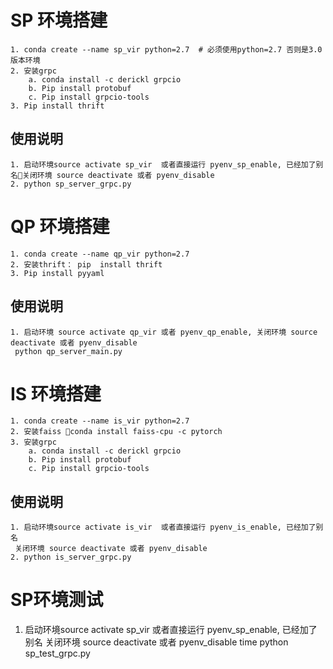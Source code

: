 # SP 环境搭建
	1. conda create --name sp_vir python=2.7  # 必须使用python=2.7 否则是3.0版本环境
	2. 安装grpc
		a. conda install -c derickl grpcio
		b. Pip install protobuf
		c. Pip install grpcio-tools
	3. Pip install thrift

## 使用说明
	1. 启动环境source activate sp_vir  或者直接运行 pyenv_sp_enable, 已经加了别名关闭环境 source deactivate 或者 pyenv_disable
	2. python sp_server_grpc.py

# QP 环境搭建
	1. conda create --name qp_vir python=2.7
	2. 安装thrift： pip  install thrift
	3. Pip install pyyaml

## 使用说明
	1. 启动环境 source activate qp_vir 或者 pyenv_qp_enable, 关闭环境 source deactivate 或者 pyenv_disable
     python qp_server_main.py
     


# IS 环境搭建
	1. conda create --name is_vir python=2.7
	2. 安装faiss conda install faiss-cpu -c pytorch
	3. 安装grpc
		a. conda install -c derickl grpcio
		b. Pip install protobuf
		c. Pip install grpcio-tools

## 使用说明
	1. 启动环境source activate is_vir  或者直接运行 pyenv_is_enable, 已经加了别名
     关闭环境 source deactivate 或者 pyenv_disable
	2. python is_server_grpc.py

# SP环境测试
1. 启动环境source activate sp_vir  或者直接运行 pyenv_sp_enable, 已经加了别名
   关闭环境 source deactivate 或者 pyenv_disable
   time python sp_test_grpc.py
